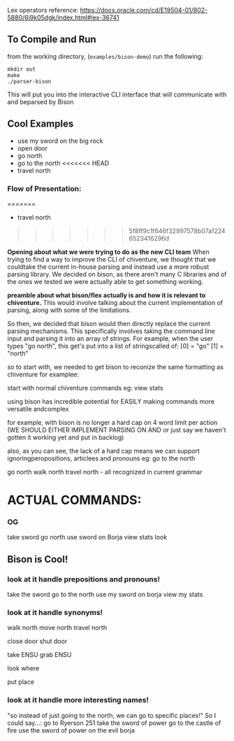 Lex operators reference: https://docs.oracle.com/cd/E19504-01/802-5880/6i9k05dgk/index.html#lex-36741
## To Compile and Run
from the working directory, (`examples/bison-demo`) run the following:
```
mkdir out
make
./parser-bison
```
This will put you into the interactive CLI interface that will communicate with and beparsed by Bison

## Cool Examples
* use my sword on the big rock
* open door
* go north
* go to the north
<<<<<<< HEAD
* travel north 

### Flow of Presentation:
=======
* travel north
>>>>>>> 5f8ff9c1f646f32997578b07a12246523416296d

**Opening about what we were trying to do as the new CLI team**
When trying to find a way to improve the CLI of chiventure, we thought that we couldtake the current in-house parsing and instead use a more robust parsing library.
We decided on bison, as there aren't many C libraries and of the ones we tested we were actually able to get something working.


**preamble about what bison/flex actually is and how it is relevant to chiventure.**
This would involve talking about the current implementation of parsing, along with some of the limitations.

So then, we decided that bison would then directly replace the current parsing mechanisms. This specifically involves taking the command line input and parsing it into an array of strings.
For example, when the user types "go north", this get's put into a list of stringscalled of:
[0] = "go"
[1] = "north"

so to start with, we needed to get bison to reconize the same formatting as chiventure
for examplee:

start with normal chiventure commands
eg: view stats

using bison has incredible potential for EASILY making commands more versatile andcomplex

for example, with bison is no longer a hard cap on 4 word limit per action
(WE SHOULD EITHER IMPLEMENT PARSING ON AND or just say we haven't gotten it working yet and put in backlog)

also, as you can see, the lack of a hard cap means we can support ignoringperopositions, articlees and pronouns
eg: go to the north

go north
walk north
travel north - all recognized in current grammar


# ACTUAL COMMANDS:
### OG
take sword
go north
use sword on Borja
view stats
look

## Bison is Cool! 
### look at it handle prepositions and pronouns!
take the sword
go to the north
use my sword on borja
view my stats
### look at it handle synonyms!
walk north
move north
travel north

close door 
shut door

take ENSU 
grab ENSU

look 
where

put 
place


### look at it handle more interesting names!
"so instead of just going to the north, we can go to specific places!"
So I could say...:
go to Ryerson 251
take the sword of power
go to the castle of fire
use the sword of power on the evil borja


